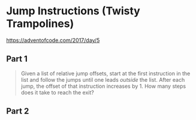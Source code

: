 # Jump Instructions (Twisty Trampolines)

https://adventofcode.com/2017/day/5

## Part 1

> Given a list of relative jump offsets, start at the first
> instruction in the list and follow the jumps until one leads
> *outside* the list. After each jump, the offset of that instruction
> increases by 1. How many steps does it take to reach the exit?

## Part 2

> 
